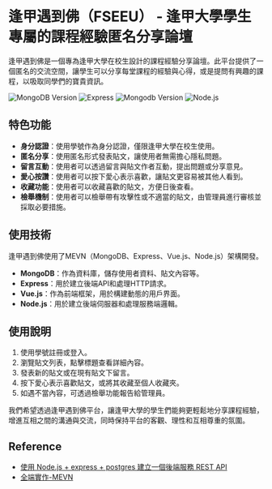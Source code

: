 # 逢甲遇到佛（FSEEU） - 逢甲大學學生專屬的課程經驗匿名分享論壇

逢甲遇到佛是一個專為逢甲大學在校生設計的課程經驗分享論壇。此平台提供了一個匿名的交流空間，讓學生可以分享每堂課程的經驗與心得，或是提問有興趣的課程，以吸取同學們的寶貴資訊。

![MongoDB Version](https://img.shields.io/badge/MongoDB-4EA94B?style=for-the-badge&logo=mongodb&logoColor=white)
![Express](https://img.shields.io/badge/Express.js-404D59?style=for-the-badge)
![Mongodb Version](https://img.shields.io/badge/Vue.js-35495E?style=for-the-badge&logo=vue.js&logoColor=4FC08D)
![Node.js](https://img.shields.io/badge/Node.js-43853D?style=for-the-badge&logo=node.js&logoColor=white)

## 特色功能
- **身分認證**：使用學號作為身分認證，僅限逢甲大學在校生使用。
- **匿名分享**：使用匿名形式發表貼文，讓使用者無需擔心隱私問題。
- **留言互動**：使用者可以透過留言與貼文作者互動，提出問題或分享意見。
- **愛心按讚**：使用者可以按下愛心表示喜歡，讓貼文更容易被其他人看到。
- **收藏功能**：使用者可以收藏喜歡的貼文，方便日後查看。
- **檢舉機制**：使用者可以檢舉帶有攻擊性或不適當的貼文，由管理員進行審核並採取必要措施。

## 使用技術
逢甲遇到佛使用了MEVN（MongoDB、Express、Vue.js、Node.js）架構開發。
- **MongoDB**：作為資料庫，儲存使用者資料、貼文內容等。
- **Express**：用於建立後端API和處理HTTP請求。
- **Vue.js**：作為前端框架，用於構建動態的用戶界面。
- **Node.js**：用於建立後端伺服器和處理服務端邏輯。

## 使用說明
1. 使用學號註冊或登入。
2. 瀏覽貼文列表，點擊標題查看詳細內容。
3. 發表新的貼文或在現有貼文下留言。
4. 按下愛心表示喜歡貼文，或將其收藏至個人收藏夾。
5. 如遇不當內容，可透過檢舉功能報告給管理員。

我們希望透過逢甲遇到佛平台，讓逢甲大學的學生們能夠更輕鬆地分享課程經驗，增進互相之間的溝通與交流，同時保持平台的客觀、理性和互相尊重的氛圍。

## Reference
- [使用 Node.js + express + postgres 建立一個後端服務 REST API](https://calvinegs.github.io/posts/nodejs-restapi-postgres/)
- [全端實作-MEVN](https://jacychu.medium.com/全端實作-mevn-1cfb97edae38)
